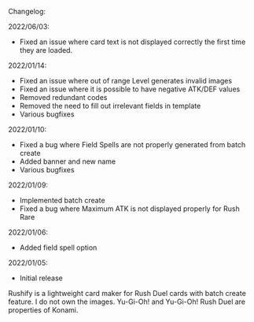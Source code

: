 Changelog:

2022/06/03:
- Fixed an issue where card text is not displayed correctly the first time they are loaded.

2022/01/14:
- Fixed an issue where out of range Level generates invalid images
- Fixed an issue where it is possible to have negative ATK/DEF values
- Removed redundant codes
- Removed the need to fill out irrelevant fields in template
- Various bugfixes

2022/01/10:
- Fixed a bug where Field Spells are not properly generated from batch create
- Added banner and new name
- Various bugfixes

2022/01/09:
- Implemented batch create
- Fixed a bug where Maximum ATK is not displayed properly for Rush Rare

2022/01/06:
- Added field spell option

2022/01/05:
- Initial release

Rushify is a lightweight card maker for Rush Duel cards with batch create feature. 
I do not own the images. Yu-Gi-Oh! and Yu-Gi-Oh! Rush Duel are properties of Konami.
